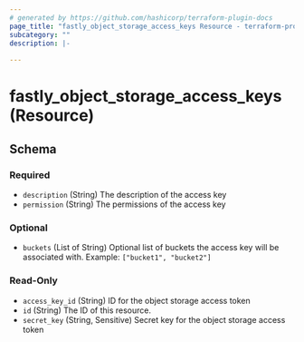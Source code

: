 ```yaml
---
# generated by https://github.com/hashicorp/terraform-plugin-docs
page_title: "fastly_object_storage_access_keys Resource - terraform-provider-fastly"
subcategory: ""
description: |-
  
---
```


# fastly_object_storage_access_keys (Resource)





<!-- schema generated by tfplugindocs -->
## Schema

### Required

- `description` (String) The description of the access key
- `permission` (String) The permissions of the access key

### Optional

- `buckets` (List of String) Optional list of buckets the access key will be associated with.  Example: `["bucket1", "bucket2"]`

### Read-Only

- `access_key_id` (String) ID for the object storage access token
- `id` (String) The ID of this resource.
- `secret_key` (String, Sensitive) Secret key for the object storage access token
